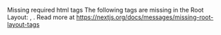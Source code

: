 
Missing required html tags
The following tags are missing in the Root Layout: <html>, <body>.
Read more at https://nextjs.org/docs/messages/missing-root-layout-tags
